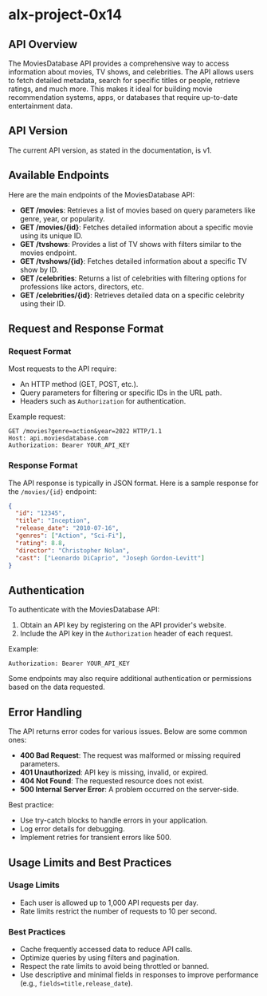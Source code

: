 # alx-project-0x14

## API Overview
The MoviesDatabase API provides a comprehensive way to access information about movies, TV shows, and celebrities. The API allows users to fetch detailed metadata, search for specific titles or people, retrieve ratings, and much more. This makes it ideal for building movie recommendation systems, apps, or databases that require up-to-date entertainment data.

## API Version
The current API version, as stated in the documentation, is v1.

## Available Endpoints
Here are the main endpoints of the MoviesDatabase API:

- **GET /movies**: Retrieves a list of movies based on query parameters like genre, year, or popularity.
- **GET /movies/{id}**: Fetches detailed information about a specific movie using its unique ID.
- **GET /tvshows**: Provides a list of TV shows with filters similar to the movies endpoint.
- **GET /tvshows/{id}**: Fetches detailed information about a specific TV show by ID.
- **GET /celebrities**: Returns a list of celebrities with filtering options for professions like actors, directors, etc.
- **GET /celebrities/{id}**: Retrieves detailed data on a specific celebrity using their ID.

## Request and Response Format

### Request Format
Most requests to the API require:
- An HTTP method (GET, POST, etc.).
- Query parameters for filtering or specific IDs in the URL path.
- Headers such as `Authorization` for authentication.

Example request:
```
GET /movies?genre=action&year=2022 HTTP/1.1
Host: api.moviesdatabase.com
Authorization: Bearer YOUR_API_KEY
```

### Response Format
The API response is typically in JSON format. Here is a sample response for the `/movies/{id}` endpoint:

```json
{
  "id": "12345",
  "title": "Inception",
  "release_date": "2010-07-16",
  "genres": ["Action", "Sci-Fi"],
  "rating": 8.8,
  "director": "Christopher Nolan",
  "cast": ["Leonardo DiCaprio", "Joseph Gordon-Levitt"]
}
```

## Authentication
To authenticate with the MoviesDatabase API:
1. Obtain an API key by registering on the API provider's website.
2. Include the API key in the `Authorization` header of each request.

Example:
```
Authorization: Bearer YOUR_API_KEY
```
Some endpoints may also require additional authentication or permissions based on the data requested.

## Error Handling
The API returns error codes for various issues. Below are some common ones:

- **400 Bad Request**: The request was malformed or missing required parameters.
- **401 Unauthorized**: API key is missing, invalid, or expired.
- **404 Not Found**: The requested resource does not exist.
- **500 Internal Server Error**: A problem occurred on the server-side.

Best practice:
- Use try-catch blocks to handle errors in your application.
- Log error details for debugging.
- Implement retries for transient errors like 500.

## Usage Limits and Best Practices
### Usage Limits
- Each user is allowed up to 1,000 API requests per day.
- Rate limits restrict the number of requests to 10 per second.

### Best Practices
- Cache frequently accessed data to reduce API calls.
- Optimize queries by using filters and pagination.
- Respect the rate limits to avoid being throttled or banned.
- Use descriptive and minimal fields in responses to improve performance (e.g., `fields=title,release_date`).

